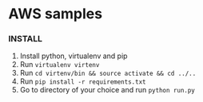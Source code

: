 # AWS samples


### INSTALL
1. Install python, virtualenv and pip
2. Run `virtualenv virtenv`
3. Run `cd virtenv/bin && source activate && cd ../..`
4. Run `pip install -r requirements.txt`
5. Go to directory of your choice and run `python run.py`
